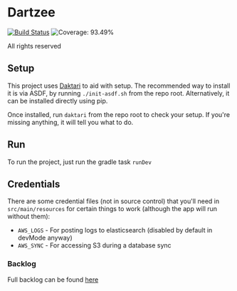 # Dartzee

[![Build Status](https://github.com/alyssaruth/Dartzee/workflows/CI/badge.svg)](https://github.com/alyssaruth/dartzee/actions)
![Coverage: 93.49%](https://img.shields.io/badge/coverage-93.49%25-brightgreen)

All rights reserved

## Setup

This project uses [Daktari](https://github.com/glean-notes/daktari) to aid with setup. The recommended way to install it is via ASDF, by running `./init-asdf.sh` from the repo root. Alternatively, it can be installed directly using pip.

Once installed, run `daktari` from the repo root to check your setup. If you're missing anything, it will tell you what to do.

## Run

To run the project, just run the gradle task `runDev`

## Credentials

There are some credential files (not in source control) that you'll need in `src/main/resources` for certain things to work (although the app will run without them):

- `AWS_LOGS` - For posting logs to elasticsearch (disabled by default in devMode anyway)
- `AWS_SYNC` - For accessing S3 during a database sync

### Backlog

Full backlog can be found [here](https://trello.com/b/Plz8blWw/dartzee)
